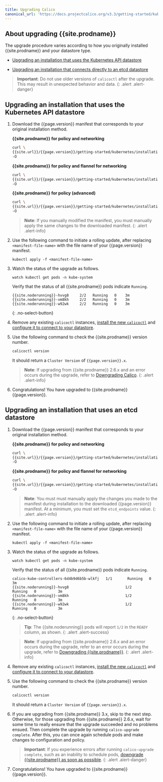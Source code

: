 ```yaml
---
title: Upgrading Calico
canonical_url: 'https://docs.projectcalico.org/v3.3/getting-started/kubernetes/upgrade/upgrade'
---
```


## About upgrading {{site.prodname}}

The upgrade procedure varies according to how you originally installed {{site.prodname}}
and your datastore type.

- [Upgrading an installation that uses the Kubernetes API datastore](#upgrading-an-installation-that-uses-the-kubernetes-api-datastore)

- [Upgrading an installation that connects directly to an etcd datastore](#upgrading-an-installation-that-uses-an-etcd-datastore)

> **Important**: Do not use older versions of `calicoctl` after the upgrade.
> This may result in unexpected behavior and data.
{: .alert .alert-danger}


## Upgrading an installation that uses the Kubernetes API datastore

1. Download the {{page.version}} manifest that corresponds to your original installation method.

   **{{site.prodname}} for policy and networking**
   ```bash
   curl \
   {{site.url}}/{{page.version}}/getting-started/kubernetes/installation/hosted/kubernetes-datastore/calico-networking/1.7/calico.yaml \
   -O
   ```

   **{{site.prodname}} for policy and flannel for networking**
   ```bash
   curl \
   {{site.url}}/{{page.version}}/getting-started/kubernetes/installation/hosted/canal/canal.yaml \
   -O
   ```

   **{{site.prodname}} for policy (advanced)**
   ```bash
   curl \
   {{site.url}}/{{page.version}}/getting-started/kubernetes/installation/hosted/kubernetes-datastore/policy-only/1.7/calico.yaml \
   -O
   ```

   > **Note**: If you manually modified the manifest, you must manually apply the
   > same changes to the downloaded manifest.
   {: .alert .alert-info}

1. Use the following command to initiate a rolling update, after replacing
   `<manifest-file-name>` with the file name of your {{page.version}} manifest.

   ```
   kubectl apply -f <manifest-file-name>
   ```

1. Watch the status of the upgrade as follows.

   ```
   watch kubectl get pods -n kube-system
   ```

   Verify that the status of all {{site.prodname}} pods indicate `Running`.

   ```
   {{site.noderunning}}-hvvg8     2/2   Running   0    3m
   {{site.noderunning}}-vm8kh     2/2   Running   0    3m
   {{site.noderunning}}-w92wk     2/2   Running   0    3m
   ```
   {: .no-select-button}

1. Remove any existing `calicoctl` instances, [install the new `calicoctl`](../../../usage/calicoctl/install)
   and [configure it to connect to your datastore](../../../usage/calicoctl/configure/).

1. Use the following command to check the {{site.prodname}} version number.

   ```bash
   calicoctl version
   ```

   It should return a `Cluster Version` of `{{page.version}}.x`.

   > **Note**: If upgrading from {{site.prodname}} 2.6.x and an error occurs during
   > the upgrade, refer to [Downgrading Calico](/{{page.version}}/getting-started/kubernetes/upgrade/downgrade).
   {: .alert .alert-info}

1. Congratulations! You have upgraded to {{site.prodname}} {{page.version}}.


## Upgrading an installation that uses an etcd datastore

1. Download the {{page.version}} manifest that corresponds to your original installation method.

   **{{site.prodname}} for policy and networking**
   ```bash
   curl \
   {{site.url}}/{{page.version}}/getting-started/kubernetes/installation/hosted/calico.yaml \
   -O
   ```

   **{{site.prodname}} for policy and flannel for networking**
   ```bash
   curl \
   {{site.url}}/{{page.version}}/getting-started/kubernetes/installation/hosted/canal/canal-etcd.yaml \
   -O
   ```

   > **Note**: You must must manually apply the changes you made to the manifest
   > during installation to the downloaded {{page.version}} manifest. At a minimum,
   > you must set the `etcd_endpoints` value.
   {: .alert .alert-info}

1. Use the following command to initiate a rolling update, after replacing
   `<manifest-file-name>` with the file name of your {{page.version}} manifest.

   ```
   kubectl apply -f <manifest-file-name>
   ```

1. Watch the status of the upgrade as follows.

   ```
   watch kubectl get pods -n kube-system
   ```

   Verify that the status of all {{site.prodname}} pods indicate `Running`.

   ```
   calico-kube-controllers-6d4b9d6b5b-wlkfj   1/1       Running   0          3m
   {{site.noderunning}}-hvvg8                          1/2       Running   0          3m
   {{site.noderunning}}-vm8kh                          1/2       Running   0          3m
   {{site.noderunning}}-w92wk                          1/2       Running   0          3m
   ```
   {: .no-select-button}

   > **Tip**: The {{site.noderunning}} pods will report `1/2` in the `READY` column, as shown.
   {: .alert .alert-success}

   > **Note**: If upgrading from {{site.prodname}} 2.6.x and an error occurs during
   > the upgrade, refer to an error occurs during the upgrade, refer to
   > [Downgrading {{site.prodname}}](/{{page.version}}/getting-started/kubernetes/upgrade/downgrade).
   {: .alert .alert-info}

1. Remove any existing `calicoctl` instances, [install the new `calicoctl`](../../../usage/calicoctl/install)
   and [configure it to connect to your datastore](../../../usage/calicoctl/configure/).

1. Use the following command to check the {{site.prodname}} version number.

   ```bash
   calicoctl version
   ```

   It should return a `Cluster Version` of `{{page.version}}.x`.

1. If you are upgrading from {{site.prodname}} 3.x, skip to the next step. Otherwise,
   for those upgrading from {{site.prodname}} 2.6.x, wait for some time to really
   ensure that the upgrade succeeded and no problems ensued. Then complete the
   upgrade by running `calico-upgrade complete`. After this, you can once again schedule
   pods and make changes to configuration and policy.

   > **Important**: If you experience errors after running `calico-upgrade complete`,
   > such as an inability to schedule pods, [downgrade {{site.prodname}} as soon as possible](/{{page.version}}/getting-started/kubernetes/upgrade/downgrade).
   {: .alert .alert-danger}

1. Congratulations! You have upgraded to {{site.prodname}} {{page.version}}.
